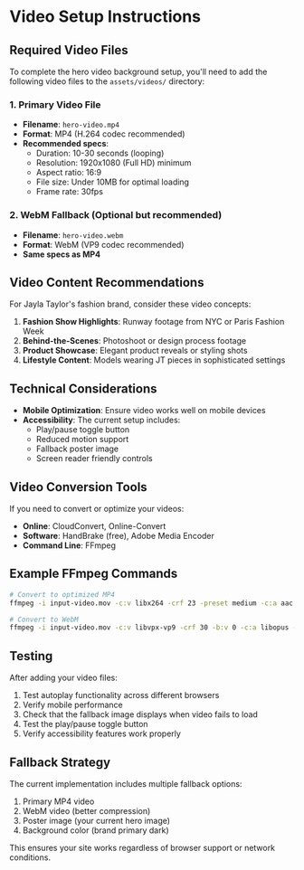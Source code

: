 # Video Setup Instructions

## Required Video Files

To complete the hero video background setup, you'll need to add the following video files to the `assets/videos/` directory:

### 1. Primary Video File

- **Filename**: `hero-video.mp4`
- **Format**: MP4 (H.264 codec recommended)
- **Recommended specs**:
  - Duration: 10-30 seconds (looping)
  - Resolution: 1920x1080 (Full HD) minimum
  - Aspect ratio: 16:9
  - File size: Under 10MB for optimal loading
  - Frame rate: 30fps

### 2. WebM Fallback (Optional but recommended)

- **Filename**: `hero-video.webm`
- **Format**: WebM (VP9 codec recommended)
- **Same specs as MP4**

## Video Content Recommendations

For Jayla Taylor's fashion brand, consider these video concepts:

1. **Fashion Show Highlights**: Runway footage from NYC or Paris Fashion Week
2. **Behind-the-Scenes**: Photoshoot or design process footage
3. **Product Showcase**: Elegant product reveals or styling shots
4. **Lifestyle Content**: Models wearing JT pieces in sophisticated settings

## Technical Considerations

- **Mobile Optimization**: Ensure video works well on mobile devices
- **Accessibility**: The current setup includes:
  - Play/pause toggle button
  - Reduced motion support
  - Fallback poster image
  - Screen reader friendly controls

## Video Conversion Tools

If you need to convert or optimize your videos:

- **Online**: CloudConvert, Online-Convert
- **Software**: HandBrake (free), Adobe Media Encoder
- **Command Line**: FFmpeg

## Example FFmpeg Commands

```bash
# Convert to optimized MP4
ffmpeg -i input-video.mov -c:v libx264 -crf 23 -preset medium -c:a aac -b:a 128k -movflags +faststart hero-video.mp4

# Convert to WebM
ffmpeg -i input-video.mov -c:v libvpx-vp9 -crf 30 -b:v 0 -c:a libopus -b:a 128k hero-video.webm
```

## Testing

After adding your video files:

1. Test autoplay functionality across different browsers
2. Verify mobile performance
3. Check that the fallback image displays when video fails to load
4. Test the play/pause toggle button
5. Verify accessibility features work properly

## Fallback Strategy

The current implementation includes multiple fallback options:

1. Primary MP4 video
2. WebM video (better compression)
3. Poster image (your current hero image)
4. Background color (brand primary dark)

This ensures your site works regardless of browser support or network conditions.
